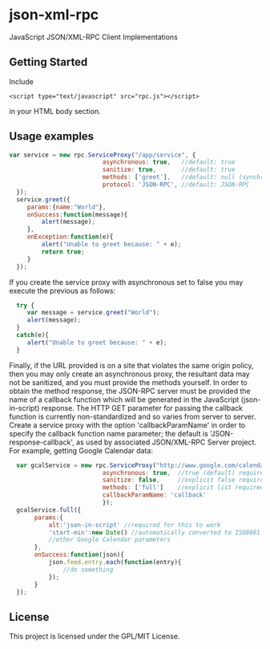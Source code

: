 # json-xml-rpc
JavaScript JSON/XML-RPC Client Implementations

## Getting Started

Include
```
<script type="text/javascript" src="rpc.js"></script>
```
in your HTML body section.

## Usage examples

```javascript
var service = new rpc.ServiceProxy("/app/service", {
                          asynchronous: true,   //default: true
                          sanitize: true,       //default: true
                          methods: ['greet'],   //default: null (synchronous introspection populates)
                          protocol: 'JSON-RPC', //default: JSON-RPC
  }); 
  service.greet({
     params:{name:"World"},
     onSuccess:function(message){
         alert(message);
     },
     onException:function(e){
         alert("Unable to greet because: " + e);
         return true;
     }
  });
```

If you create the service proxy with asynchronous set to false you may execute
the previous as follows:

```javascript
  try {
     var message = service.greet("World");
     alert(message);
  }
  catch(e){
     alert("Unable to greet because: " + e);
  }
```

Finally, if the URL provided is on a site that violates the same origin policy,
then you may only create an asynchronous proxy, the resultant data may not be
sanitized, and you must provide the methods yourself. In order to obtain the
method response, the JSON-RPC server must be provided the name of a callback
function which will be generated in the JavaScript (json-in-script) response. The HTTP GET
parameter for passing the callback function is currently non-standardized and so
varies from server to server. Create a service proxy with the option
'callbackParamName' in order to specify the callback function name parameter;
the default is 'JSON-response-callback', as used by associated JSON/XML-RPC
Server project. For example, getting Google Calendar data:

```javascript
  var gcalService = new rpc.ServiceProxy("http://www.google.com/calendar/feeds/myemail%40gmail.com/public", {
                          asynchronous: true,  //true (default) required, otherwise error raised
                          sanitize: false,     //explicit false required, otherwise error raised
                          methods: ['full']    //explicit list required, otherwise error raised
                          callbackParamName: 'callback'
                          }); 
  gcalService.full({
       params:{
           alt:'json-in-script' //required for this to work
           'start-min':new Date() //automatically converted to ISO8601
           //other Google Calendar parameters
       },
       onSuccess:function(json){
           json.feed.entry.each(function(entry){
               //do something
           });
       }
  });
```

## License

This project is licensed under the GPL/MIT License.
